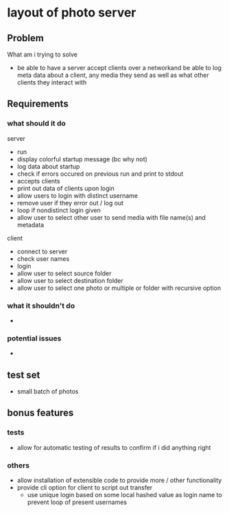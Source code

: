 # layout of photo server


## Problem
What am i trying to solve
* be able to have a server accept clients over a networkand be able to log meta data about a client,  any media they send as well as what other clients they interact with


## Requirements
### what should it do
server 
* run
* display colorful startup message (bc why not)
* log data about startup
* check if errors occured on previous run and print to stdout
* accepts clients
* print out data of clients upon login
* allow users to login with distinct username
* remove user if they error out / log out
* loop if nondistinct login given
* allow user to select other user to send media with file name(s) and metadata

client
* connect to server
* check user names
* login
* allow user to select source folder
* allow user to select destination folder
* allow user to select one photo or multiple or folder with recursive option

### what it shouldn't do
* 

### potential issues
* 


## test set
* small batch of photos


## bonus features
### tests
* allow for automatic testing of results to confirm if i did anything right

### others
* allow installation of extensible code to provide more / other functionality
* provide cli option for client to script out transfer
    * use unique login based on some local hashed value as login name to prevent loop of present usernames
